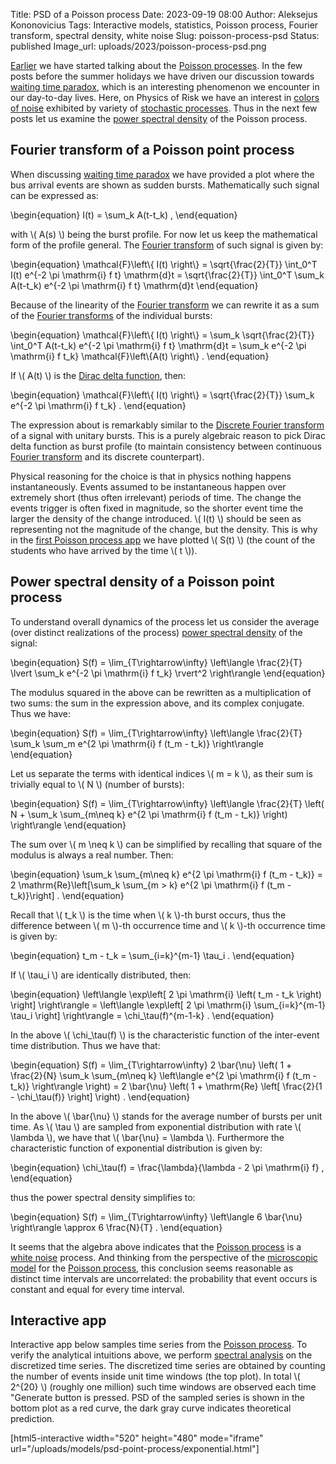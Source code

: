 Title: PSD of a Poisson process
Date: 2023-09-19 08:00
Author: Aleksejus Kononovicius
Tags: Interactive models, statistics, Poisson process, Fourier transform, spectral density, white noise
Slug: poisson-process-psd
Status: published
Image_url: uploads/2023/poisson-process-psd.png

[Earlier]({filename}/articles/2023/poisson-process.md) we have
started talking about the [Poisson processes](/tag/poisson-process/). In the
few posts before the summer holidays we have driven our discussion towards
[waiting time paradox]({filename}/articles/2023/waiting-time-paradox.md),
which is an interesting phenomenon we encounter in our day-to-day lives.
Here, on Physics of Risk we have an interest in [colors of
noise]({filename}/articles/2012/colors-of-noise.md) exhibited by variety of
[stochastic processes](/tag/stochastic-models/). Thus in the next few posts
let us examine the [power spectral density](/tag/spectral-density/) of the
Poisson process.
<!--more-->

## Fourier transform of a Poisson point process

When discussing [waiting time
paradox]({filename}/articles/2023/waiting-time-paradox.md) we have provided
a plot where the bus arrival events are shown as sudden bursts.
Mathematically such signal can be expressed as:

\begin{equation}
    I(t) = \sum\_k A(t-t\_k) ,
\end{equation}

with \\\( A(s) \\\) being the burst profile. For now let us keep the
mathematical form of the profile general. The [Fourier
transform](/tag/fourier-transform/) of such signal is given by:

\begin{equation}
    \mathcal{F}\left\\{ I(t) \right\\} =
        \sqrt{\frac{2}{T}} \int\_0^T I(t) e^{-2 \pi \mathrm{i} f t} \mathrm{d}t =
        \sqrt{\frac{2}{T}} \int\_0^T \sum\_k A(t-t\_k) e^{-2 \pi \mathrm{i} f t} \mathrm{d}t
\end{equation}

Because of the linearity of the [Fourier transform](/tag/fourier-transform/)
we can rewrite it as a sum of the [Fourier
transforms](/tag/fourier-transform/) of the individual bursts:

\begin{equation}
    \mathcal{F}\left\\{ I(t) \right\\} =
        \sum\_k \sqrt{\frac{2}{T}} \int\_0^T A(t-t\_k) e^{-2 \pi \mathrm{i} f t} \mathrm{d}t =
        \sum\_k e^{-2 \pi \mathrm{i} f t\_k} \mathcal{F}\left\\{A(t) \right\\} .
\end{equation}

If \\\( A(t) \\\) is the [Dirac delta
function](https://en.wikipedia.org/wiki/Dirac_delta_function), then:

\begin{equation}
    \mathcal{F}\left\\{ I(t) \right\\} =
        \sqrt{\frac{2}{T}} \sum\_k e^{-2 \pi \mathrm{i} f t\_k} .
\end{equation}

The expression about is remarkably similar to the [Discrete Fourier
transform](https://en.wikipedia.org/wiki/Discrete_Fourier_transform) of a
signal with unitary bursts. This is a purely algebraic reason to pick Dirac
delta function as burst profile (to maintain consistency between continuous
[Fourier transform](/tag/fourier-transform/) and its discrete counterpart).

Physical reasoning for the choice is that in physics nothing happens
instantaneously. Events assumed to be instantaneous happen over extremely
short (thus often irrelevant) periods of time. The change the events trigger
is often fixed in magnitude, so the shorter event time the larger the
density of the change introduced. \\\( I(t) \\\) should be seen as
representing not the magnitude of the change, but the density. This is why
in the [first Poisson process
app]({filename}/articles/2023/poisson-process.md) we have plotted
\\\( S(t) \\\) (the count of the students who have arrived by the time
\\\( t \\\)).

## Power spectral density of a Poisson point process

To understand overall dynamics of the process let us consider the average
(over distinct realizations of the process) [power spectral
density](/tag/spectral-density/) of the signal:

\begin{equation}
    S(f) = \lim\_{T\rightarrow\infty} \left\langle
            \frac{2}{T} \lvert
                    \sum\_k e^{-2 \pi \mathrm{i} f t\_k}
                \rvert^2
        \right\rangle
\end{equation}

The modulus squared in the above can be rewritten as a multiplication of two
sums: the sum in the expression above, and its complex conjugate. Thus we
have:

\begin{equation}
    S(f) = \lim\_{T\rightarrow\infty} \left\langle
            \frac{2}{T} \sum\_k \sum\_m e^{2 \pi \mathrm{i} f (t\_m - t\_k)}
        \right\rangle
\end{equation}

Let us separate the terms with identical indices \\\( m = k \\\), as their
sum is trivially equal to \\\( N \\\) (number of bursts):

\begin{equation}
    S(f) = \lim\_{T\rightarrow\infty} \left\langle
            \frac{2}{T} \left( N + \sum\_k \sum\_{m\neq k} e^{2 \pi \mathrm{i} f (t\_m - t\_k)} \right)
        \right\rangle
\end{equation}

The sum over \\\( m \neq k \\\) can be simplified by recalling that square
of the modulus is always a real number. Then:

\begin{equation}
    \sum\_k \sum\_{m\neq k} e^{2 \pi \mathrm{i} f (t\_m - t\_k)} =
        2 \mathrm{Re}\left[\sum\_k \sum\_{m > k} e^{2 \pi \mathrm{i} f (t\_m - t\_k)}\right] .
\end{equation}

Recall that \\\( t\_k \\\) is the time when \\\( k \\\)-th burst occurs,
thus the difference between \\\( m \\\)-th occurrence time and \\\( k \\\)-th
occurrence time is given by:

\begin{equation}
    t\_m - t\_k = \sum\_{i=k}^{m-1} \tau\_i .
\end{equation}

If \\\( \tau\_i \\\) are identically distributed, then:

\begin{equation}
    \left\langle \exp\left[ 2 \pi \mathrm{i} \left( t\_m - t\_k \right) \right] \right\rangle =
        \left\langle \exp\left[ 2 \pi \mathrm{i} \sum\_{i=k}^{m-1} \tau\_i \right] \right\rangle =
        \chi\_\tau(f)^{m-1-k} .
\end{equation}

In the above \\\( \chi\_\tau(f) \\\) is the characteristic function of the
inter-event time distribution. Thus we have that:

\begin{equation}
    S(f) = \lim\_{T\rightarrow\infty}
        2 \bar{\nu} \left( 1 + \frac{2}{N} \sum\_k \sum\_{m\neq k} \left\langle e^{2 \pi \mathrm{i} f (t\_m - t\_k)} \right\rangle \right) =
        2 \bar{\nu} \left( 1 + \mathrm{Re} \left[ \frac{2}{1 - \chi\_\tau(f)} \right] \right\) .
\end{equation}

In the above \\\( \bar{\nu} \\\) stands for the average number of bursts per
unit time. As \\\( \tau \\\) are sampled from exponential distribution with
rate \\\( \lambda \\\), we have that \\\( \bar{\nu} = \lambda \\\).
Furthermore the characteristic function of exponential distribution is given
by:

\begin{equation}
    \chi\_\tau(f) = \frac{\lambda}{\lambda - 2 \pi \mathrm{i} f} ,
\end{equation}

thus the power spectral density simplifies to:

\begin{equation}
    S(f) = \lim\_{T\rightarrow\infty} \left\langle 6 \bar{\nu} \right\rangle \approx 6 \frac{N}{T} .
\end{equation}

It seems that the algebra above indicates that the [Poisson
process](/tag/poisson-process/) is a [white noise](/tag/white-noise/)
process. And thinking from the perspective of the [microscopic
model]({filename}/articles/2023/poisson-process.md) for the [Poisson
process](/tag/poisson-process/), this conclusion seems reasonable as
distinct time intervals are uncorrelated: the probability that event occurs
is constant and equal for every time interval.

## Interactive app

Interactive app below samples time series from the [Poisson
process](/tag/poisson-process/). To verify the analytical intuitions above,
we perform [spectral analysis](/tag/spectral-density/) on the discretized
time series. The discretized time series are obtained by counting the number
of events inside unit time windows (the top plot). In total \\\( 2^{20} \\\)
(roughly one million) such time windows are observed each time "Generate
button is pressed. PSD of the sampled series is shown in the bottom plot as
a red curve, the dark gray curve indicates theoretical prediction.

[html5-interactive width="520" height="480" mode="iframe"
url="/uploads/models/psd-point-process/exponential.html"]
